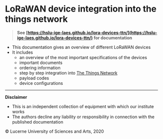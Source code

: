 # LoRaWAN device integration into the things network

> **See [https://hslu-ige-laes.github.io/lora-devices-ttn/](https://hslu-ige-laes.github.io/lora-devices-ttn/) for documentation**

- This documentation gives an overview of different LoRaWAN devices
- It includes
  - an overview of the most important specifications of the devices
  - important documents
  - ordering information
  - step by step integration into [The Things Network](https://www.thethingsnetwork.org/)
  - payload codes
  - device configurations

<hr>

**Disclaimer**<br>
- This is an independent collection of equipment with which our institute works
- The authors decline any liability or responsibility in connection with the published documentation

&copy; Lucerne University of Sciences and Arts, 2020
  